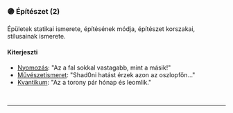 ### 🟣 Építészet (2)

Épületek statikai ismerete, építésének módja, építészet korszakai, stílusainak ismerete.

#### Kiterjeszti
- [Nyomozás](../kepzettsegek.vilagi/nyomozas.md): "Az a fal sokkal vastagabb, mint a másik!"
- [Művészetismeret](../kepzettsegek.muveszeti/muveszetismeret.md): "Shad0ni hatást érzek azon az oszlopfőn..."
- [Kvantikum](../kepzettsegek.tudomanyos/kvantikum.md): "Az a torony pár hónap és leomlik."

<br />

---
